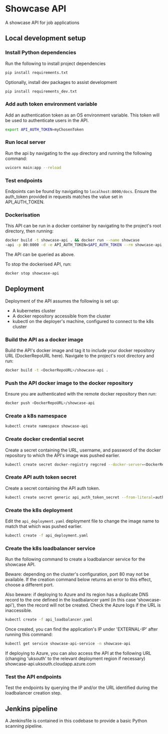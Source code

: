 # Showcase API
A showcase API for job applications

## Local development setup

### Install Python dependencies
Run the following to install project dependencies

``` bash
pip install requirements.txt
```

Optionally, install dev packages to assist development

``` bash
pip install requirements_dev.txt
```

### Add auth token environment variable
Add an authentication token as an OS environment variable.  This token will be used to authenticate users in the API.

``` bash
export API_AUTH_TOKEN=myChosenToken
```

### Run local server
Run the api by navigating to the `app` directory and running the following command:

``` bash
uvicorn main:app --reload
```

### Test endpoints
Endpoints can be found by navigating to `localhost:8000/docs`. Ensure the auth_token provided in requests matches the value set in API_AUTH_TOKEN.

### Dockerisation
This API can be run in a docker container by navigating to the project's root directory, then running:

``` bash
docker build -t showcase-api . && docker run --name showcase
-api -p 80:8000 -d -e API_AUTH_TOKEN=$API_AUTH_TOKEN --rm showcase-api
```

The API can be queried as above.

To stop the dockerised API, run:

``` bash
docker stop showcase-api
```

## Deployment
Deployment of the API assumes the following is set up:
- A kubernetes cluster
- A docker repository accessible from the cluster
- kubectl on the deployer's machine, configured to connect to the k8s cluster

### Build the API as a docker image
Build the API's docker image and tag it to include your docker repository URL (DockerRepoURL here).  Navigate to the project's root directory and run:

``` bash
docker build -t <DockerRepoURL>/showcase-api .
```

### Push the API docker image to the docker repository
Ensure you are authenticated with the remote docker repository then run:

``` bash
docker push <DockerRepoURL>/showcase-api
```

### Create a k8s namespace
``` bash
kubectl create namespace showcase-api
```

### Create docker credential secret
Create a secret containing the URL, username, and password of the docker repository to which the API's image was pushed earlier.

``` bash
kubectl create secret docker-registry regcred --docker-server=<DockerRepoURL> --docker-username=<username> --docker-password=<password> -n showcase-api
```

### Create API auth token secret
Create a secret containing the API auth token.

``` bash
kubectl create secret generic api_auth_token_secret --from-literal=auth_token=$API_AUTH_TOKEN -n showcase-api
```

### Create the k8s deployment
Edit the `api_deployment.yaml` deployment file to change the image name to match that which was pushed earlier.

``` bash
kubectl create -f api_deployment.yaml
```

### Create the k8s loadbalancer service
Run the following command to create a loadbalancer service for the showcase API.

Beware: depending on the cluster's configuration, port 80 may not be available. If the creation command below returns an error to this effect, choose a different port.

Also beware: if deploying to Azure and its region has a duplicate DNS record to the one defined in the loadbalancer yaml (in this case 'showcase-api'), then the record will not be created.  Check the Azure logs if the URL is inaccessible.

``` bash
kubectl create -f api_loadbalancer.yaml
```

Once created, you can find the application's IP under 'EXTERNAL-IP' after running this command:

``` bash
kubectl get service showcase-api-service -n showcase-api
```

If deploying to Azure, you can also access the API at the following URL (changing 'uksouth' to the relevant deployment region if necessary)
showcase-api.uksouth.cloudapp.azure.com

### Test the API endpoints
Test the endpoints by querying the IP and/or the URL identified during the loadbalancer creation step.

## Jenkins pipeline
A Jenkinsfile is contained in this codebase to provide a basic Python scanning pipeline.
